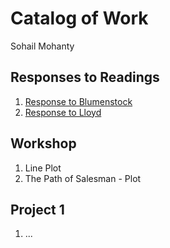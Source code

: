 # Catalog of Work

Sohail Mohanty

## Responses to Readings

1. [Response to Blumenstock](https://github.com/SohailMohanty4/workshop1/blob/master/blumenstock.md)
2. [Response to Lloyd](https://github.com/SohailMohanty4/workshop1/blob/master/lloyd.md)


## Workshop

1. Line Plot
2. The Path of Salesman - Plot

## Project 1

1. ...
